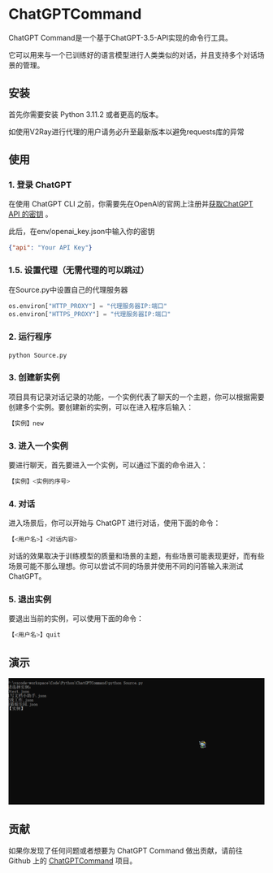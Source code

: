 # ChatGPTCommand

ChatGPT Command是一个基于ChatGPT-3.5-API实现的命令行工具。

它可以用来与一个已训练好的语言模型进行人类类似的对话，并且支持多个对话场景的管理。

## 安装

首先你需要安装 Python 3.11.2 或者更高的版本。

如使用V2Ray进行代理的用户请务必升至最新版本以避免requests库的异常

## 使用

### 1. 登录 ChatGPT

在使用 ChatGPT CLI 之前，你需要先在OpenAI的官网上注册并[获取ChatGPT API 的密钥](https://platform.openai.com/account/api-keys) 。

此后，在env/openai_key.json中输入你的密钥

```json
{"api": "Your API Key"}
```

### 1.5. 设置代理（无需代理的可以跳过）

在Source.py中设置自己的代理服务器

```python
os.environ["HTTP_PROXY"] = "代理服务器IP:端口"
os.environ["HTTPS_PROXY"] = "代理服务器IP:端口"
```

### 2. 运行程序

```sh
python Source.py
```

### 3. 创建新实例

项目具有记录对话记录的功能，一个实例代表了聊天的一个主题，你可以根据需要创建多个实例。要创建新的实例，可以在进入程序后输入：

```sh
【实例】new
```

### 3. 进入一个实例

要进行聊天，首先要进入一个实例，可以通过下面的命令进入：

```sh
【实例】<实例的序号>
```

### 4. 对话

进入场景后，你可以开始与 ChatGPT 进行对话，使用下面的命令：

```sh
【<用户名>】<对话内容>
```

对话的效果取决于训练模型的质量和场景的主题，有些场景可能表现更好，而有些场景可能不那么理想。你可以尝试不同的场景并使用不同的问答输入来测试 ChatGPT。

### 5. 退出实例

要退出当前的实例，可以使用下面的命令：

```sh
【<用户名>】quit
```

## 演示
![image](https://github.com/Ancaeus-whisper/ChatGPTCommand/blob/master/%E6%BC%94%E7%A4%BA.gif)

## 贡献

如果你发现了任何问题或者想要为 ChatGPT Command 做出贡献，请前往 Github 上的 [ChatGPTCommand](https://github.com/Ancaeus-whisper/ChatGPTCommand) 项目。

